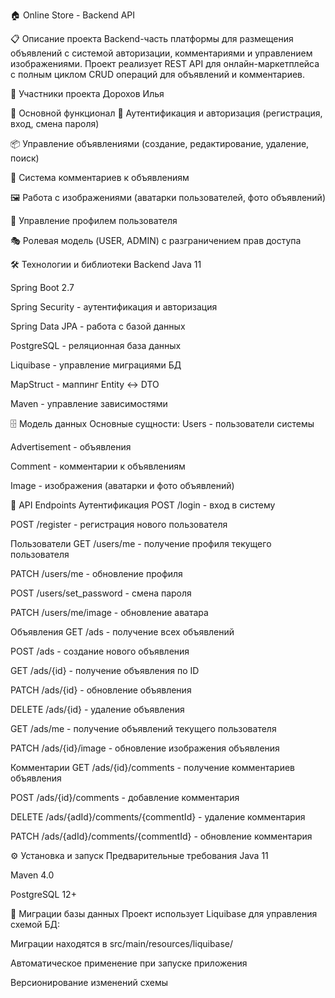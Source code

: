 🏠 Online Store - Backend API

📋 Описание проекта
Backend-часть платформы для размещения объявлений с системой авторизации, комментариями и управлением изображениями. Проект реализует REST API для онлайн-маркетплейса с полным циклом CRUD операций для объявлений и комментариев.

👥 Участники проекта
Дорохов Илья

🚀 Основной функционал
🔐 Аутентификация и авторизация (регистрация, вход, смена пароля)

📦 Управление объявлениями (создание, редактирование, удаление, поиск)

💬 Система комментариев к объявлениям

🖼️ Работа с изображениями (аватарки пользователей, фото объявлений)

👤 Управление профилем пользователя

🎭 Ролевая модель (USER, ADMIN) с разграничением прав доступа

🛠 Технологии и библиотеки
Backend
Java 11

Spring Boot 2.7

Spring Security - аутентификация и авторизация

Spring Data JPA - работа с базой данных

PostgreSQL - реляционная база данных

Liquibase - управление миграциями БД

MapStruct - маппинг Entity ↔ DTO

Maven - управление зависимостями

🗄️ Модель данных
Основные сущности:
Users - пользователи системы

Advertisement - объявления

Comment - комментарии к объявлениям

Image - изображения (аватарки и фото объявлений)

🔐 API Endpoints
Аутентификация
POST /login - вход в систему

POST /register - регистрация нового пользователя

Пользователи
GET /users/me - получение профиля текущего пользователя

PATCH /users/me - обновление профиля

POST /users/set_password - смена пароля

PATCH /users/me/image - обновление аватара

Объявления
GET /ads - получение всех объявлений

POST /ads - создание нового объявления

GET /ads/{id} - получение объявления по ID

PATCH /ads/{id} - обновление объявления

DELETE /ads/{id} - удаление объявления

GET /ads/me - получение объявлений текущего пользователя

PATCH /ads/{id}/image - обновление изображения объявления

Комментарии
GET /ads/{id}/comments - получение комментариев объявления

POST /ads/{id}/comments - добавление комментария

DELETE /ads/{adId}/comments/{commentId} - удаление комментария

PATCH /ads/{adId}/comments/{commentId} - обновление комментария

⚙️ Установка и запуск
Предварительные требования
Java 11

Maven 4.0

PostgreSQL 12+

🔄 Миграции базы данных
Проект использует Liquibase для управления схемой БД:

Миграции находятся в src/main/resources/liquibase/

Автоматическое применение при запуске приложения

Версионирование изменений схемы
